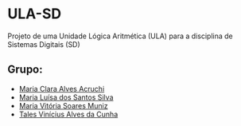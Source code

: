 # ULA-SD
Projeto de uma Unidade Lógica Aritmética (ULA) para a disciplina de Sistemas Digitais (SD)
## Grupo:
* [Maria Clara Alves Acruchi](https://github.com/acrucha)
* [Maria Luísa dos Santos Silva](https://github.com/mluisass)
* [Maria Vitória Soares Muniz](https://github.com/mariavmuniz)
* [Tales Vinícius Alves da Cunha](https://github.com/Miletinho)
